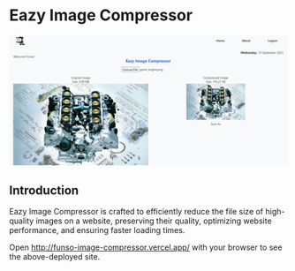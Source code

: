 ﻿# Eazy Image Compressor
![alt text](https://github.com/mfoyedele/eazy-image-compressor/blob/main/assets/eazy_image_sample.png?raw=true)

## Introduction
Eazy Image Compressor is crafted to efficiently reduce the file size of high-quality images on a website, preserving their quality, optimizing website performance, and ensuring faster loading times.

Open http://funso-image-compressor.vercel.app/ with your browser to see the above-deployed site.
